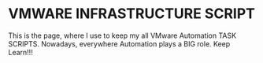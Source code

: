 # VMWARE INFRASTRUCTURE SCRIPT #

This is the page, where I use to keep my all VMware Automation TASK SCRIPTS.  Nowadays, everywhere Automation plays a BIG role. Keep Learn!!!
